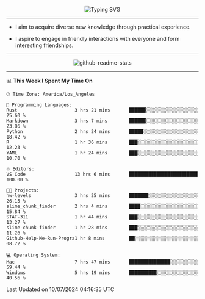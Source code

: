 <p align="center">
  <img src="https://readme-typing-svg.demolab.com?font=Fira+Code&weight=500&size=32&duration=2500&pause=1600&center=true&vCenter=true&random=false&width=1024&height=64&lines=Hi+there+%F0%9F%91%8B;I'm+delighted+you+could+make+it+here+%F0%9F%8E%89;I'm+Harry%2C+a+college+student+still+finding+my+way" alt="Typing SVG" />
</p>


---


- I aim to acquire diverse new knowledge through practical experience.

- I aspire to engage in friendly interactions with everyone and form interesting friendships.


---


<p align="center">
  <img src="https://github-readme-stats.vercel.app/api?username=Harry-Jing&show_icons=true" alt="github-readme-stats"/>
</p>


---

<!--START_SECTION:waka-->
📊 **This Week I Spent My Time On** 

```text
🕑︎ Time Zone: America/Los_Angeles

💬 Programming Languages: 
Rust                     3 hrs 21 mins       ██████░░░░░░░░░░░░░░░░░░░   25.60 % 
Markdown                 3 hrs 7 mins        ██████░░░░░░░░░░░░░░░░░░░   23.86 % 
Python                   2 hrs 24 mins       █████░░░░░░░░░░░░░░░░░░░░   18.42 % 
R                        1 hr 36 mins        ███░░░░░░░░░░░░░░░░░░░░░░   12.23 % 
YAML                     1 hr 24 mins        ███░░░░░░░░░░░░░░░░░░░░░░   10.70 % 

🔥 Editors: 
VS Code                  13 hrs 6 mins       █████████████████████████   100.00 % 

🐱‍💻 Projects: 
hw-levels                3 hrs 25 mins       ███████░░░░░░░░░░░░░░░░░░   26.15 % 
slime_chunk_finder       2 hrs 4 mins        ████░░░░░░░░░░░░░░░░░░░░░   15.84 % 
STAT-311                 1 hr 44 mins        ███░░░░░░░░░░░░░░░░░░░░░░   13.27 % 
slime-chunk-finder       1 hr 28 mins        ███░░░░░░░░░░░░░░░░░░░░░░   11.26 % 
Github-Help-Me-Run-Progra1 hr 8 mins         ██░░░░░░░░░░░░░░░░░░░░░░░   08.72 % 

💻 Operating System: 
Mac                      7 hrs 47 mins       ███████████████░░░░░░░░░░   59.44 % 
Windows                  5 hrs 19 mins       ██████████░░░░░░░░░░░░░░░   40.56 % 
```


 Last Updated on 10/07/2024 04:16:35 UTC
<!--END_SECTION:waka-->
